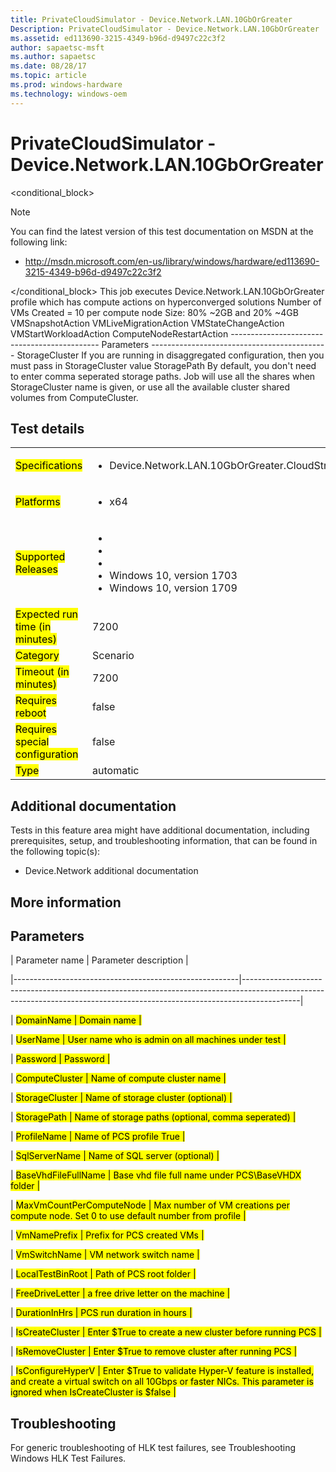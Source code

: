 ```yaml
---
title: PrivateCloudSimulator - Device.Network.LAN.10GbOrGreater
Description: PrivateCloudSimulator - Device.Network.LAN.10GbOrGreater
ms.assetid: ed113690-3215-4349-b96d-d9497c22c3f2
author: sapaetsc-msft
ms.author: sapaetsc
ms.date: 08/28/17
ms.topic: article
ms.prod: windows-hardware
ms.technology: windows-oem
---
```


# PrivateCloudSimulator - Device.Network.LAN.10GbOrGreater

<conditional_block> <conditions> <docset value="standalone"></docset> </conditions>

>[!NOTE]
You can find the latest version of this test documentation on MSDN at the following link:

-   <xref hlink="http://msdn.microsoft.com/en-us/library/windows/hardware/ed113690-3215-4349-b96d-d9497c22c3f2">http://msdn.microsoft.com/en-us/library/windows/hardware/ed113690-3215-4349-b96d-d9497c22c3f2</b>


</conditional_block> This job executes Device.Network.LAN.10GbOrGreater profile which has compute actions on hyperconverged solutions Number of VMs Created = 10 per compute node Size: 80% ~2GB and 20% ~4GB VMSnapshotAction VMLiveMigrationAction VMStateChangeAction VMStartWorkloadAction ComputeNodeRestartAction --------------------------------------------- Parameters -------------------------------------------- StorageCluster If you are running in disaggregated configuration, then you must pass in StorageCluster value StoragePath By default, you don't need to enter comma seperated storage paths. Job will use all the shares when StorageCluster name is given, or use all the available cluster shared volumes from ComputeCluster.

## Test details

<table>
<colgroup>
<col width="50%" />
<col width="50%" />
</colgroup>
<tbody>
<tr class="odd">
<td><mark type="bullet_intro">Specifications</b></td>
<td><ul>
<li>Device.Network.LAN.10GbOrGreater.CloudStress</li>
</ul></td>
</tr>
<tr class="even">
<td><mark type="bullet_intro">Platforms</b></td>
<td><ul>
<li><tla rid="win_threshold_server"></tla> x64</li>
</ul></td>
</tr>
<tr class="odd">
<td><mark type="bullet_intro">Supported Releases</b></td>
<td><ul>
<li><tla rid="win_10"></tla></li>
<li><tla rid="win_10_th2"></tla></li>
<li><tla rid="win_10_rs1"></tla></li>
<li>Windows 10, version 1703</li>
<li>Windows 10, version 1709</li>
</ul></td>
</tr>
<tr class="even">
<td><mark type="bullet_intro">Expected run time (in minutes)</b></td>
<td>7200</td>
</tr>
<tr class="odd">
<td><mark type="bullet_intro">Category</b></td>
<td>Scenario</td>
</tr>
<tr class="even">
<td><mark type="bullet_intro">Timeout (in minutes)</b></td>
<td>7200</td>
</tr>
<tr class="odd">
<td><mark type="bullet_intro">Requires reboot</b></td>
<td>false</td>
</tr>
<tr class="even">
<td><mark type="bullet_intro">Requires special configuration</b></td>
<td>false</td>
</tr>
<tr class="odd">
<td><mark type="bullet_intro">Type</b></td>
<td>automatic</td>
</tr>
</tbody>
</table>

## Additional documentation

Tests in this feature area might have additional documentation, including prerequisites, setup, and troubleshooting information, that can be found in the following topic(s):

-   <xref rid="p_hlk_test.device_network_additional_documentation">Device.Network additional documentation</b>

## More information

## Parameters

| Parameter name                                         | Parameter description                                                                                                                                                    |
|--------------------------------------------------------|--------------------------------------------------------------------------------------------------------------------------------------------------------------------------|
| <mark type="bullet_intro">DomainName</b>               | Domain name                                                                                                                                                              |
| <mark type="bullet_intro">UserName</b>                 | User name who is admin on all machines under test                                                                                                                        |
| <mark type="bullet_intro">Password</b>                 | Password                                                                                                                                                                 |
| <mark type="bullet_intro">ComputeCluster</b>           | Name of compute cluster name                                                                                                                                             |
| <mark type="bullet_intro">StorageCluster</b>           | Name of storage cluster (optional)                                                                                                                                       |
| <mark type="bullet_intro">StoragePath</b>              | Name of storage paths (optional, comma seperated)                                                                                                                        |
| <mark type="bullet_intro">ProfileName</b>              | Name of PCS profile True                                                                                                                                                 |
| <mark type="bullet_intro">SqlServerName</b>            | Name of SQL server (optional)                                                                                                                                            |
| <mark type="bullet_intro">BaseVhdFileFullName</b>      | Base vhd file full name under PCS\\BaseVHDX folder                                                                                                                       |
| <mark type="bullet_intro">MaxVmCountPerComputeNode</b> | Max number of VM creations per compute node. Set 0 to use default number from profile                                                                                    |
| <mark type="bullet_intro">VmNamePrefix</b>             | Prefix for PCS created VMs                                                                                                                                               |
| <mark type="bullet_intro">VmSwitchName</b>             | VM network switch name                                                                                                                                                   |
| <mark type="bullet_intro">LocalTestBinRoot</b>         | Path of PCS root folder                                                                                                                                                  |
| <mark type="bullet_intro">FreeDriveLetter</b>          | a free drive letter on the machine                                                                                                                                       |
| <mark type="bullet_intro">DurationInHrs</b>            | PCS run duration in hours                                                                                                                                                |
| <mark type="bullet_intro">IsCreateCluster</b>          | Enter $True to create a new cluster before running PCS                                                                                                                   |
| <mark type="bullet_intro">IsRemoveCluster</b>          | Enter $True to remove cluster after running PCS                                                                                                                          |
| <mark type="bullet_intro">IsConfigureHyperV</b>        | Enter $True to validate Hyper-V feature is installed, and create a virtual switch on all 10Gbps or faster NICs. This parameter is ignored when IsCreateCluster is $false |

## Troubleshooting

For generic troubleshooting of HLK test failures, see <xref rid="p_hlk.troubleshooting_windows_hlk_test_failures">Troubleshooting Windows HLK Test Failures</b>.



